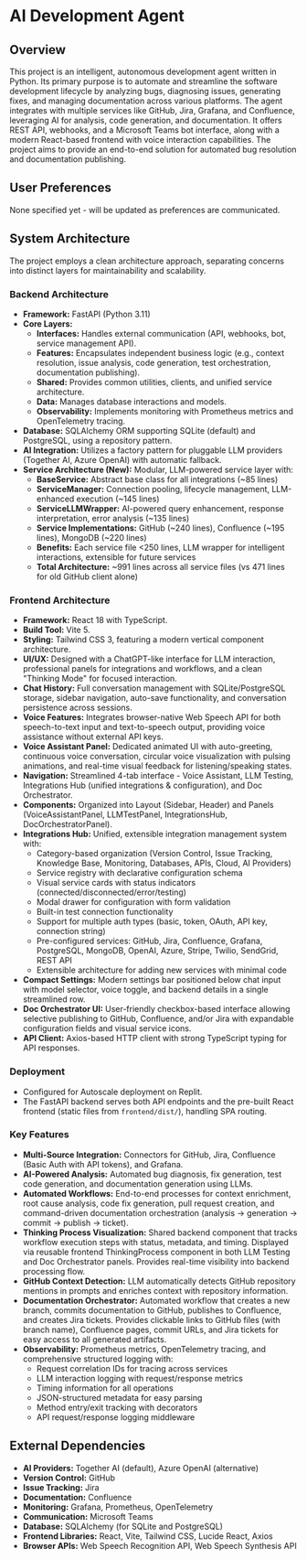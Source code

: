 # AI Development Agent

## Overview
This project is an intelligent, autonomous development agent written in Python. Its primary purpose is to automate and streamline the software development lifecycle by analyzing bugs, diagnosing issues, generating fixes, and managing documentation across various platforms. The agent integrates with multiple services like GitHub, Jira, Grafana, and Confluence, leveraging AI for analysis, code generation, and documentation. It offers REST API, webhooks, and a Microsoft Teams bot interface, along with a modern React-based frontend with voice interaction capabilities. The project aims to provide an end-to-end solution for automated bug resolution and documentation publishing.

## User Preferences
None specified yet - will be updated as preferences are communicated.

## System Architecture
The project employs a clean architecture approach, separating concerns into distinct layers for maintainability and scalability.

### Backend Architecture
-   **Framework:** FastAPI (Python 3.11)
-   **Core Layers:**
    -   **Interfaces:** Handles external communication (API, webhooks, bot, service management API).
    -   **Features:** Encapsulates independent business logic (e.g., context resolution, issue analysis, code generation, test orchestration, documentation publishing).
    -   **Shared:** Provides common utilities, clients, and unified service architecture.
    -   **Data:** Manages database interactions and models.
    -   **Observability:** Implements monitoring with Prometheus metrics and OpenTelemetry tracing.
-   **Database:** SQLAlchemy ORM supporting SQLite (default) and PostgreSQL, using a repository pattern.
-   **AI Integration:** Utilizes a factory pattern for pluggable LLM providers (Together AI, Azure OpenAI) with automatic fallback.
-   **Service Architecture (New):** Modular, LLM-powered service layer with:
    -   **BaseService:** Abstract base class for all integrations (~85 lines)
    -   **ServiceManager:** Connection pooling, lifecycle management, LLM-enhanced execution (~145 lines)
    -   **ServiceLLMWrapper:** AI-powered query enhancement, response interpretation, error analysis (~135 lines)
    -   **Service Implementations:** GitHub (~240 lines), Confluence (~195 lines), MongoDB (~220 lines)
    -   **Benefits:** Each service file <250 lines, LLM wrapper for intelligent interactions, extensible for future services
    -   **Total Architecture:** ~991 lines across all service files (vs 471 lines for old GitHub client alone)

### Frontend Architecture
-   **Framework:** React 18 with TypeScript.
-   **Build Tool:** Vite 5.
-   **Styling:** Tailwind CSS 3, featuring a modern vertical component architecture.
-   **UI/UX:** Designed with a ChatGPT-like interface for LLM interaction, professional panels for integrations and workflows, and a clean "Thinking Mode" for focused interaction.
-   **Chat History:** Full conversation management with SQLite/PostgreSQL storage, sidebar navigation, auto-save functionality, and conversation persistence across sessions.
-   **Voice Features:** Integrates browser-native Web Speech API for both speech-to-text input and text-to-speech output, providing voice assistance without external API keys.
-   **Voice Assistant Panel:** Dedicated animated UI with auto-greeting, continuous voice conversation, circular voice visualization with pulsing animations, and real-time visual feedback for listening/speaking states.
-   **Navigation:** Streamlined 4-tab interface - Voice Assistant, LLM Testing, Integrations Hub (unified integrations & configuration), and Doc Orchestrator.
-   **Components:** Organized into Layout (Sidebar, Header) and Panels (VoiceAssistantPanel, LLMTestPanel, IntegrationsHub, DocOrchestratorPanel).
-   **Integrations Hub:** Unified, extensible integration management system with:
    -   Category-based organization (Version Control, Issue Tracking, Knowledge Base, Monitoring, Databases, APIs, Cloud, AI Providers)
    -   Service registry with declarative configuration schema
    -   Visual service cards with status indicators (connected/disconnected/error/testing)
    -   Modal drawer for configuration with form validation
    -   Built-in test connection functionality
    -   Support for multiple auth types (basic, token, OAuth, API key, connection string)
    -   Pre-configured services: GitHub, Jira, Confluence, Grafana, PostgreSQL, MongoDB, OpenAI, Azure, Stripe, Twilio, SendGrid, REST API
    -   Extensible architecture for adding new services with minimal code
-   **Compact Settings:** Modern settings bar positioned below chat input with model selector, voice toggle, and backend details in a single streamlined row.
-   **Doc Orchestrator UI:** User-friendly checkbox-based interface allowing selective publishing to GitHub, Confluence, and/or Jira with expandable configuration fields and visual service icons.
-   **API Client:** Axios-based HTTP client with strong TypeScript typing for API responses.

### Deployment
-   Configured for Autoscale deployment on Replit.
-   The FastAPI backend serves both API endpoints and the pre-built React frontend (static files from `frontend/dist/`), handling SPA routing.

### Key Features
-   **Multi-Source Integration:** Connectors for GitHub, Jira, Confluence (Basic Auth with API tokens), and Grafana.
-   **AI-Powered Analysis:** Automated bug diagnosis, fix generation, test code generation, and documentation generation using LLMs.
-   **Automated Workflows:** End-to-end processes for context enrichment, root cause analysis, code fix generation, pull request creation, and command-driven documentation orchestration (analysis → generation → commit → publish → ticket).
-   **Thinking Process Visualization:** Shared backend component that tracks workflow execution steps with status, metadata, and timing. Displayed via reusable frontend ThinkingProcess component in both LLM Testing and Doc Orchestrator panels. Provides real-time visibility into backend processing flow.
-   **GitHub Context Detection:** LLM automatically detects GitHub repository mentions in prompts and enriches context with repository information.
-   **Documentation Orchestrator:** Automated workflow that creates a new branch, commits documentation to GitHub, publishes to Confluence, and creates Jira tickets. Provides clickable links to GitHub files (with branch name), Confluence pages, commit URLs, and Jira tickets for easy access to all generated artifacts.
-   **Observability:** Prometheus metrics, OpenTelemetry tracing, and comprehensive structured logging with:
    -   Request correlation IDs for tracing across services
    -   LLM interaction logging with request/response metrics
    -   Timing information for all operations
    -   JSON-structured metadata for easy parsing
    -   Method entry/exit tracking with decorators
    -   API request/response logging middleware

## External Dependencies
-   **AI Providers:** Together AI (default), Azure OpenAI (alternative)
-   **Version Control:** GitHub
-   **Issue Tracking:** Jira
-   **Documentation:** Confluence
-   **Monitoring:** Grafana, Prometheus, OpenTelemetry
-   **Communication:** Microsoft Teams
-   **Database:** SQLAlchemy (for SQLite and PostgreSQL)
-   **Frontend Libraries:** React, Vite, Tailwind CSS, Lucide React, Axios
-   **Browser APIs:** Web Speech Recognition API, Web Speech Synthesis API